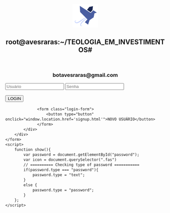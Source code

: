 <html lang="pt" >
<head>  
  <meta name="viewport" content="width=device-width, initial-scale=1.0">
  <meta charset="utf-8">
  <link rel="stylesheet" type="text/css" href="login_style.css">
  <link rel="stylesheet" href="https://cdnjs.cloudflare.com/ajax/libs/font-awesome/4.7.0/css/font-awesome.min.css">
  <link href='https://fonts.googleapis.com/css?family=Titillium+Web:400,300,600' rel='stylesheet' type='text/css'>  
  <link href='https://fonts.googleapis.com/css?family=Titillium+Web:400,300,600' rel='stylesheet' type='text/css'>  
  <link rel="stylesheet" href="https://use.fontawesome.com/releases/v5.15.1/css/all.css" integrity="sha384-vp86vTRFVJgpjF9jiIGPEEqYqlDwgyBgEF109VFjmqGmIY/Y4HV4d3Gp2irVfcrp" crossorigin="anonymous">
</head>

<body class="body">
    <center>
          <img src="logo.png" width="80"/><br>
          <h2>root@avesraras:~/TEOLOGIA_EM_INVESTIMENTOS#</h2><br>
          <h3>botavesraras@gmail.com</h3>
    </center>
    <form> 
        <div class="login-page">        
            <div class="form">      
                  <input type="text" placeholder="Usuário"/>
                  <input type="password" id="password" placeholder="Senha"/>
                  <i class="fas fa-eye" onclick="show()"></i> 
                  <br>
                  <br>
                  <button type="button" onclick="window.location.href='igomorf.html'">LOGIN</button>      
                  <p class="message"></p>    

                  <form class="login-form">
                      <button type="button" onclick="window.location.href='signup.html'">NOVO USUÁRIO</button>
                  </form>
            </div>
        </div>
    </form>
    <script>
        function show(){
            var password = document.getElementById("password");
            var icon = document.querySelector(".fas")
            // ========== Checking type of password ===========
            if(password.type === "password"){
                password.type = "text";
            }
            else {
                password.type = "password";
            }
        };
    </script>
</body>
</html>

